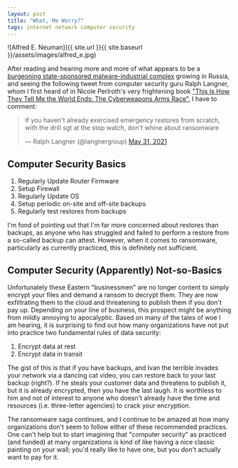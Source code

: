 ```yaml
---
layout: post
title: "What, Me Worry?"
tags: internet network computer security
---
```


![Alfred E. Neuman]({{ site.url }}{{ site.baseurl }}/assets/images/alfred_e.jpg)

After reading and hearing more and more of what appears to be a
[burgeoning state-sponsored malware-industrial
complex](https://www.nbcnews.com/tech/security/kremlin-provides-safe-harbor-ransomware-rcna699)
growing in Russia, and seeing the following tweet from computer
security guru Ralph Langner, whom I first heard of in Nicole
Perlroth's very frightening book ["This Is How They Tell Me the World
Ends: The Cyberweapons Arms
Race"](https://www.barnesandnoble.com/w/this-is-how-they-tell-me-the-world-ends-nicole-perlroth/1136275598),
I have to comment:

<blockquote class="twitter-tweet"><p lang="en" dir="ltr">If you haven&#39;t already exercised emergency restores from scratch, with the drill sgt at the stop watch, don&#39;t whine about ransomware</p>&mdash; Ralph Langner (@langnergroup) <a href="https://twitter.com/langnergroup/status/1399270431991939074?ref_src=twsrc%5Etfw">May 31, 2021</a></blockquote> <script async src="https://platform.twitter.com/widgets.js" charset="utf-8"></script>

## Computer Security Basics

1. Regularly Update Router Firmware
2. Setup Firewall
3. Regularly Update OS
4. Setup periodic on-site and off-site backups
5. Regularly test restores from backups

I'm fond of pointing out that I'm far more concerned about restores
than backups, as anyone who has struggled and failed to perform a
restore from a so-called backup can attest. However, when it comes to
ransomware, particularly as currently practiced, this is definitely
not sufficient.

## Computer Security (Apparently) Not-so-Basics

Unfortunately these Eastern "businessmen" are no longer content to
simply encrypt your files and demand a ransom to decrypt them. They
are now exfiltrating them to the cloud and threatening to publish them
if you don't pay up.  Depending on your line of business, this
prospect might be anything from mildly annoying to apocalyptic.  Based
on many of the tales of woe I am hearing, it is surprising to find out
how many organizations have not put into practice two fundamental
rules of data security:

1. Encrypt data at rest
2. Encrypt data in transit

The gist of this is that if you have backups, and Ivan the terrible
invades your network via a dancing cat video, you can restore back to
your last backup (right?). If he steals your customer data and
threatens to publish it, but it is already encrypted, then you have
the last laugh. It is worthless to him and not of interest to anyone
who doesn't already have the time and resources (i.e. three-letter
agencies) to crack your encryption.

The ransomware saga continues, and I continue to be amazed at how many
organizations don't seem to follow either of these recommended
practices. One can't help but to start imagining that "computer
security" as practiced (and funded) at many organizations is kind of
like having a nice classic painting on your wall; you'd really like to
have one, but you don't actually want to pay for it.

